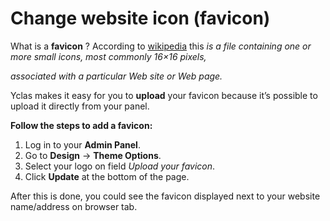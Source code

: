 # Change website icon (favicon)

What is a **favicon** ?
According to [wikipedia](https://en.wikipedia.org/wiki/Favicon) this _is a file containing one or more small icons, most commonly 16×16 pixels,_

_associated with a particular Web site or Web page._



  
Yclas makes it easy for you to **upload** your favicon because it’s possible to upload it directly from your panel.

**Follow the steps to add a favicon:**

1.  Log in to your **Admin Panel**.
2.  Go to  **Design**  ->  **Theme Options**.
3.  Select your logo on field  _Upload your favicon_.
4.  Click  **Update**  at the bottom of the page.

After this is done, you could see the favicon displayed next to your website name/address on browser tab.
